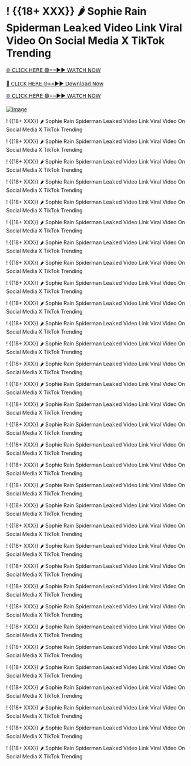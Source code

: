 # ! {{18+ XXX}} 🌶️ Sophie Rain Spiderman Lea𝚔ed Video Link Viral Video On Social Media X TikTok Trending



[🌐 𝖢𝖫𝖨𝖢𝖪 𝖧𝖤𝖱𝖤 🟢==►► 𝖶𝖠𝖳𝖢𝖧 𝖭𝖮𝖶](https://3-tanei-pinik.blogspot.com/2025/02/viral-video.html)

[🔴 𝖢𝖫𝖨𝖢𝖪 𝖧𝖤𝖱𝖤 🌐==►► 𝖣𝗈𝗐𝗇𝗅𝗈𝖺𝖽 𝖭𝗈𝗐](https://3-tanei-pinik.blogspot.com/2025/02/viral-video.html)

[🌐 𝖢𝖫𝖨𝖢𝖪 𝖧𝖤𝖱𝖤 🟢==►► 𝖶𝖠𝖳𝖢𝖧 𝖭𝖮𝖶](https://3-tanei-pinik.blogspot.com/2025/02/viral-video.html)

[![Image](https://github.com/user-attachments/assets/ff3b7bd4-415c-4ca3-a6c8-b1f096193c29)](https://3-tanei-pinik.blogspot.com/2025/02/viral-video.html)


! {{18+ XXX}} 🌶️ Sophie Rain Spiderman Lea𝚔ed Video Link Viral Video On Social Media X TikTok Trending

! {{18+ XXX}} 🌶️ Sophie Rain Spiderman Lea𝚔ed Video Link Viral Video On Social Media X TikTok Trending

! {{18+ XXX}} 🌶️ Sophie Rain Spiderman Lea𝚔ed Video Link Viral Video On Social Media X TikTok Trending

! {{18+ XXX}} 🌶️ Sophie Rain Spiderman Lea𝚔ed Video Link Viral Video On Social Media X TikTok Trending

! {{18+ XXX}} 🌶️ Sophie Rain Spiderman Lea𝚔ed Video Link Viral Video On Social Media X TikTok Trending

! {{18+ XXX}} 🌶️ Sophie Rain Spiderman Lea𝚔ed Video Link Viral Video On Social Media X TikTok Trending

! {{18+ XXX}} 🌶️ Sophie Rain Spiderman Lea𝚔ed Video Link Viral Video On Social Media X TikTok Trending

! {{18+ XXX}} 🌶️ Sophie Rain Spiderman Lea𝚔ed Video Link Viral Video On Social Media X TikTok Trending

! {{18+ XXX}} 🌶️ Sophie Rain Spiderman Lea𝚔ed Video Link Viral Video On Social Media X TikTok Trending

! {{18+ XXX}} 🌶️ Sophie Rain Spiderman Lea𝚔ed Video Link Viral Video On Social Media X TikTok Trending

! {{18+ XXX}} 🌶️ Sophie Rain Spiderman Lea𝚔ed Video Link Viral Video On Social Media X TikTok Trending

! {{18+ XXX}} 🌶️ Sophie Rain Spiderman Lea𝚔ed Video Link Viral Video On Social Media X TikTok Trending

! {{18+ XXX}} 🌶️ Sophie Rain Spiderman Lea𝚔ed Video Link Viral Video On Social Media X TikTok Trending

! {{18+ XXX}} 🌶️ Sophie Rain Spiderman Lea𝚔ed Video Link Viral Video On Social Media X TikTok Trending

! {{18+ XXX}} 🌶️ Sophie Rain Spiderman Lea𝚔ed Video Link Viral Video On Social Media X TikTok Trending

! {{18+ XXX}} 🌶️ Sophie Rain Spiderman Lea𝚔ed Video Link Viral Video On Social Media X TikTok Trending

! {{18+ XXX}} 🌶️ Sophie Rain Spiderman Lea𝚔ed Video Link Viral Video On Social Media X TikTok Trending

! {{18+ XXX}} 🌶️ Sophie Rain Spiderman Lea𝚔ed Video Link Viral Video On Social Media X TikTok Trending

! {{18+ XXX}} 🌶️ Sophie Rain Spiderman Lea𝚔ed Video Link Viral Video On Social Media X TikTok Trending

! {{18+ XXX}} 🌶️ Sophie Rain Spiderman Lea𝚔ed Video Link Viral Video On Social Media X TikTok Trending

! {{18+ XXX}} 🌶️ Sophie Rain Spiderman Lea𝚔ed Video Link Viral Video On Social Media X TikTok Trending

! {{18+ XXX}} 🌶️ Sophie Rain Spiderman Lea𝚔ed Video Link Viral Video On Social Media X TikTok Trending

! {{18+ XXX}} 🌶️ Sophie Rain Spiderman Lea𝚔ed Video Link Viral Video On Social Media X TikTok Trending

! {{18+ XXX}} 🌶️ Sophie Rain Spiderman Lea𝚔ed Video Link Viral Video On Social Media X TikTok Trending

! {{18+ XXX}} 🌶️ Sophie Rain Spiderman Lea𝚔ed Video Link Viral Video On Social Media X TikTok Trending

! {{18+ XXX}} 🌶️ Sophie Rain Spiderman Lea𝚔ed Video Link Viral Video On Social Media X TikTok Trending

! {{18+ XXX}} 🌶️ Sophie Rain Spiderman Lea𝚔ed Video Link Viral Video On Social Media X TikTok Trending

! {{18+ XXX}} 🌶️ Sophie Rain Spiderman Lea𝚔ed Video Link Viral Video On Social Media X TikTok Trending

! {{18+ XXX}} 🌶️ Sophie Rain Spiderman Lea𝚔ed Video Link Viral Video On Social Media X TikTok Trending

! {{18+ XXX}} 🌶️ Sophie Rain Spiderman Lea𝚔ed Video Link Viral Video On Social Media X TikTok Trending

! {{18+ XXX}} 🌶️ Sophie Rain Spiderman Lea𝚔ed Video Link Viral Video On Social Media X TikTok Trending

! {{18+ XXX}} 🌶️ Sophie Rain Spiderman Lea𝚔ed Video Link Viral Video On Social Media X TikTok Trending
